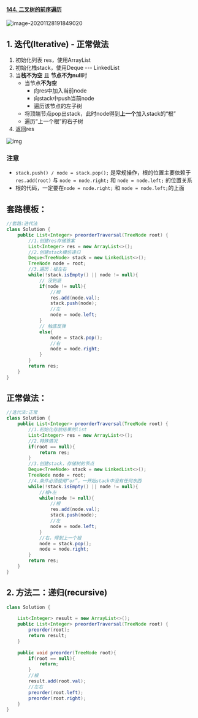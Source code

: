#### [144. 二叉树的前序遍历](https://leetcode-cn.com/problems/binary-tree-preorder-traversal/)

![image-20201128191849020](https://raw.githubusercontent.com/TWDH/Leetcode-From-Zero/pictures/img/image-20201128191849020.png)

## 1. 迭代(Iterative) - 正常做法

1. 初始化列表 res，使用ArrayList
2. 初始化栈stack，使用Deque --- LinkedList
3. 当**栈不为空** 且 **节点不为null**时
   - 当节点**不为空** 
     - 向res中加入当前node
     - 向stack中push当前node
     - 遍历该节点的左子树
   - 将顶端节点pop出stack，此时node得到**上一个**加入stack的“根”
   - 遍历“上一个根”的右子树
4. 返回res

![img](https://gblobscdn.gitbook.com/assets%2F-MNE4vJcCOh1OA8HLBD9%2F-MNE4xwX7Uvfi9J9acAt%2F-MNE5CkNMQkf0ickKaUZ%2Fimage.png?alt=media&token=7d92c4f9-b16d-462a-8a66-fdff3883817b)

### 注意

- `stack.push() / node = stack.pop();` 是常规操作，根的位置主要依赖于 `res.add(root)` 与 `node = node.right;` 和 `node = node.left;` 的位置关系
- 根的代码，一定要在`node = node.right;` 和 `node = node.left;`的上面

## 套路模板：

```java
//套路:迭代法
class Solution {
    public List<Integer> preorderTraversal(TreeNode root) {
        //1.创建res存储答案
        List<Integer> res = new ArrayList<>();
        //2.创建stack模仿递归
        Deque<TreeNode> stack = new LinkedList<>();
        TreeNode node = root;
        //3.遍历：根左右
        while(!stack.isEmpty() || node != null){
            // 没到底
            if(node != null){
                //根
                res.add(node.val);
                stack.push(node);
                //左
                node = node.left;
            }
            // 触底反弹
            else{
                node = stack.pop();
                //右
                node = node.right;
            }
        }
        return res;
    }
}
```

## 正常做法：

```java
//迭代法:正常
class Solution {
    public List<Integer> preorderTraversal(TreeNode root) {
        //1.初始化存放结果的list
        List<Integer> res = new ArrayList<>();
        //2.特殊情况
        if(root == null){
            return res;
        }
        //3.创建stack，存储树的节点
        Deque<TreeNode> stack = new LinkedList<>();
        TreeNode node = root;
        //4.条件必须使用“or”，一开始stack中没有任何东西
        while(!stack.isEmpty() || node != null){
            //根+左
            while(node != null){
                //根
                res.add(node.val);
                stack.push(node);
                //左
                node = node.left;
            }
            //右，得到上一个根
            node = stack.pop();
            node = node.right;            
        }
        return res;
    }
}
```

## 2. 方法二：递归(recursive)

```java
class Solution {
    
    List<Integer> result = new ArrayList<>();
    public List<Integer> preorderTraversal(TreeNode root) {
        preorder(root);
        return result;
    }
    
    public void preorder(TreeNode root){
        if(root == null){
            return;
        }
        //根
        result.add(root.val);
        //左右
        preorder(root.left);
        preorder(root.right);
    }
}
```

